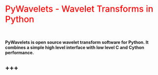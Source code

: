 # <span style = "color:red; font-weight: 500;">PyWavelets - Wavelet Transforms in Python</span>
<br />

**PyWavelets is open source wavelet transform software for Python. It combines a simple high level interface with low level C and Cython performance.**

+++
---



